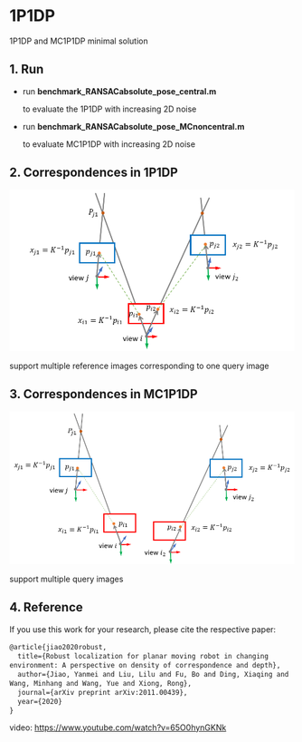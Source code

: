 # 1P1DP
1P1DP and MC1P1DP minimal solution



## 1. Run

- run **benchmark_RANSACabsolute_pose_central.m** 

  to evaluate the 1P1DP with increasing 2D noise

- run **benchmark_RANSACabsolute_pose_MCnoncentral.m** 

  to evaluate MC1P1DP with increasing 2D noise

## 2. Correspondences in 1P1DP

![](./1p1dp.png)

support multiple reference images corresponding to one query image

## 3. Correspondences in MC1P1DP

![](./mc1p1dp.png)

support multiple query images

## 4. Reference

If you use this work for your research, please cite the respective paper:

```
@article{jiao2020robust,
  title={Robust localization for planar moving robot in changing environment: A perspective on density of correspondence and depth},
  author={Jiao, Yanmei and Liu, Lilu and Fu, Bo and Ding, Xiaqing and Wang, Minhang and Wang, Yue and Xiong, Rong},
  journal={arXiv preprint arXiv:2011.00439},
  year={2020}
}
```

video: https://www.youtube.com/watch?v=65O0hynGKNk